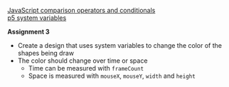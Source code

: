 [JavaScript comparison operators and conditionals](https://owenroberts.github.io/mmp210/week3/index.html)  
[p5 system variables](https://owenroberts.github.io/mmp210/week3/p5.html)

**Assignment 3**
- Create a design that uses system variables to change the color of the shapes being draw
- The color should change over time or space
	- Time can be measured with `frameCount`
	- Space is measured with `mouseX`, `mouseY`, `width` and `height` 